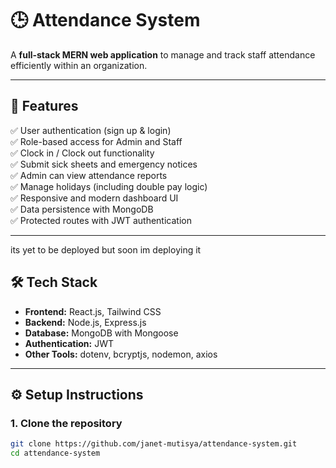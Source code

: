# 🕒 Attendance System

A **full-stack MERN web application** to manage and track staff attendance efficiently within an organization.

---

## 🚀 Features

✅ User authentication (sign up & login)  
✅ Role-based access for Admin and Staff  
✅ Clock in / Clock out functionality  
✅ Submit sick sheets and emergency notices  
✅ Admin can view attendance reports  
✅ Manage holidays (including double pay logic)  
✅ Responsive and modern dashboard UI  
✅ Data persistence with MongoDB  
✅ Protected routes with JWT authentication

---

its yet to be deployed but soon im deploying it

## 🛠 Tech Stack

- **Frontend:** React.js, Tailwind CSS
- **Backend:** Node.js, Express.js
- **Database:** MongoDB with Mongoose
- **Authentication:** JWT
- **Other Tools:** dotenv, bcryptjs, nodemon, axios

---

## ⚙️ Setup Instructions

### 1. Clone the repository

```bash
git clone https://github.com/janet-mutisya/attendance-system.git
cd attendance-system
